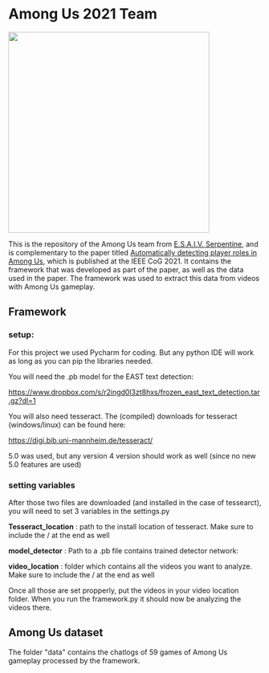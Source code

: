 # Among Us 2021 Team

<img src="https://serpentine.ai/wp-content/uploads/2019/02/Final-design-serpentine.png" width="400px">

This is the repository of the Among Us team
from [E.S.A.I.V. Serpentine](https://www.serpentine.ai), and  is complementary to the paper titled [Automatically detecting player roles in Among Us](https://ieee-cog.org/2021/assets/papers/paper_249.pdf), which is published at the IEEE CoG 2021.
It contains the framework that was developed as part of the paper, as well as the data used in the paper. The framework was used to extract this data from videos with Among Us gameplay. 

## Framework

### setup:

For this project we used Pycharm for coding. But any python IDE will work as long as you can pip the libraries needed.

You will need the .pb model for the EAST text detection:

https://www.dropbox.com/s/r2ingd0l3zt8hxs/frozen_east_text_detection.tar.gz?dl=1

You will also need tesseract.
The (compiled) downloads for tesseract (windows/linux) can be found here:

https://digi.bib.uni-mannheim.de/tesseract/

5.0 was used, but any version 4 version should work as well (since no new 5.0 features are used)

### setting variables

After those two files are downloaded (and installed in the case of tessearct), you will need to set 3 variables in the settings.py


**Tesseract_location** :  path to the install location of tesseract. Make sure to include the / at the end as well

**model_detector** : Path to a .pb file contains trained detector network:


**video_location** : folder which contains all the videos you want to analyze. Make sure to include the / at the end as well

Once all those are set propperly, put the videos in your video location folder. When you run the framework.py it should now be analyzing the videos there.

## Among Us dataset
The folder "data" contains the chatlogs of 59 games of Among Us gameplay processed by the framework.

